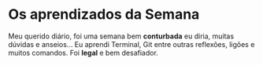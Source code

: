 # Os aprendizados da Semana
Meu querido diário, foi uma semana bem **conturbada** eu diria, muitas dúvidas e anseios... Eu aprendi Terminal, Git entre outras reflexões, ligões e muitos comandos. Foi **legal** e bem desafiador.